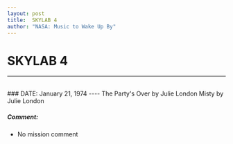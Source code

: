```yaml
---
layout: post
title:  SKYLAB 4
author: "NASA: Music to Wake Up By"
---
```


# SKYLAB 4
----
<br/>
### DATE: January 21, 1974
----
The Party's Over by Julie London
Misty by Julie London

##### Comment:
* No mission comment
